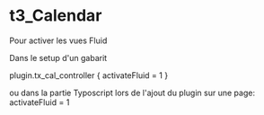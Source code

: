 # t3_Calendar

Pour activer les vues Fluid

Dans le setup d'un gabarit

plugin.tx_cal_controller {
    activateFluid = 1
}

ou dans la partie Typoscript lors de l'ajout du plugin sur une page: activateFluid = 1
